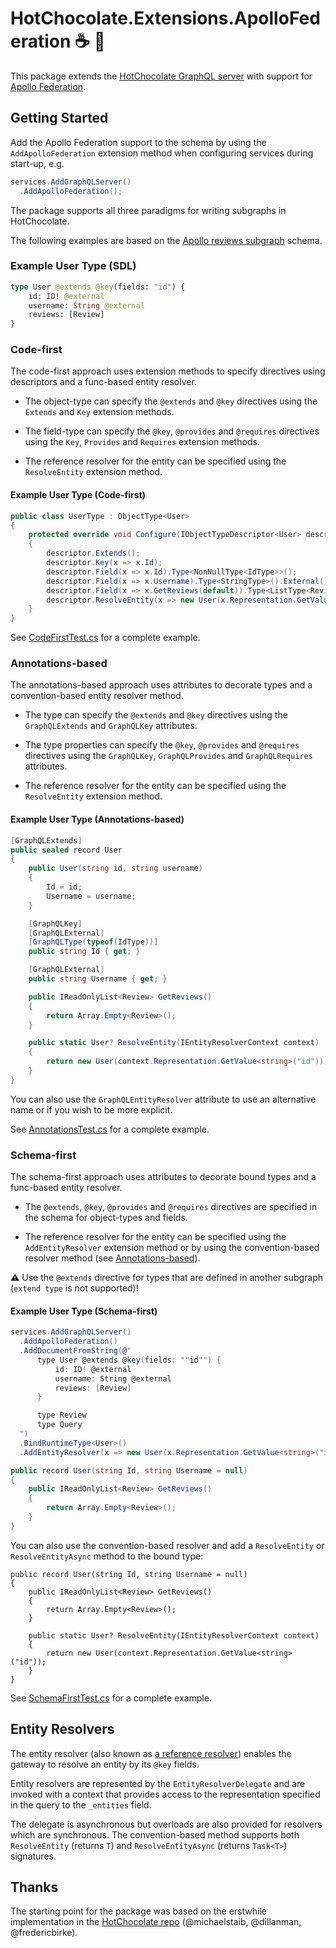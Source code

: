# HotChocolate.Extensions.ApolloFederation :coffee: :rocket:

This package extends the [HotChocolate GraphQL server][HotChocolate] with support for [Apollo Federation][ApolloFederation].

## Getting Started

Add the Apollo Federation support to the schema by using the `AddApolloFederation` extension method when configuring services
during start-up, e.g.

```csharp
services.AddGraphQLServer()
  .AddApolloFederation();
```

The package supports all three paradigms for writing subgraphs in HotChocolate.

The following examples are based on the [Apollo reviews subgraph][ApolloReviews] schema.

### Example User Type (SDL)

```graphql
type User @extends @key(fields: "id") {
    id: ID! @external
    username: String @external
    reviews: [Review]
}
```

### Code-first

The code-first approach uses extension methods to specify directives using descriptors and a func-based entity resolver.

* The object-type can specify the `@extends` and `@key` directives using the `Extends` and `Key` extension methods.

* The field-type can specify the `@key`, `@provides` and `@requires` directives using the `Key`, `Provides` and
`Requires` extension methods.

* The reference resolver for the entity can be specified using the `ResolveEntity` extension method.

#### Example User Type (Code-first)

```csharp
public class UserType : ObjectType<User>
{
    protected override void Configure(IObjectTypeDescriptor<User> descriptor)
    {
        descriptor.Extends();
        descriptor.Key(x => x.Id);
        descriptor.Field(x => x.Id).Type<NonNullType<IdType>>();
        descriptor.Field(x => x.Username).Type<StringType>().External();
        descriptor.Field(x => x.GetReviews(default)).Type<ListType<ReviewType>>();
        descriptor.ResolveEntity(x => new User(x.Representation.GetValue<string>("id")));
    }
}
```

See [CodeFirstTest.cs](test/ApolloFederation.Tests/Integration/Reviews/CodeFirstTest.cs) for a complete example.

### Annotations-based

The annotations-based approach uses attributes to decorate types and a convention-based entity resolver method.

* The type can specify the `@extends` and `@key` directives using the `GraphQLExtends` and `GraphQLKey` attributes.

* The type properties can specify the `@key`, `@provides` and `@requires` directives using the `GraphQLKey`,
  `GraphQLProvides` and `GraphQLRequires` attributes.

* The reference resolver for the entity can be specified using the `ResolveEntity` extension method.

#### Example User Type (Annotations-based)

```csharp
[GraphQLExtends]
public sealed record User
{
    public User(string id, string username)
    {
        Id = id;
        Username = username;
    }

    [GraphQLKey]
    [GraphQLExternal]
    [GraphQLType(typeof(IdType))]
    public string Id { get; }

    [GraphQLExternal]
    public string Username { get; }

    public IReadOnlyList<Review> GetReviews()
    {
        return Array.Empty<Review>();
    }

    public static User? ResolveEntity(IEntityResolverContext context)
    {
        return new User(context.Representation.GetValue<string>("id"));
    }
}
```

You can also use the `GraphQLEntityResolver` attribute to use an alternative name or if you wish to be more explicit.

See [AnnotationsTest.cs](test/ApolloFederation.Tests/Integration/Reviews/AnnotationsTest.cs) for a complete example.

### Schema-first

The schema-first approach uses attributes to decorate bound types and a func-based entity resolver.

* The `@extends`, `@key`, `@provides` and `@requires` directives are specified in the schema for object-types
  and fields.

* The reference resolver for the entity can be specified using the `AddEntityResolver` extension method or by using
  the convention-based resolver method (see [Annotations-based](#annotations-based)).

:warning: Use the `@extends` directive for types that are defined in another subgraph (`extend type` is not supported)!

#### Example User Type (Schema-first)

```csharp
services.AddGraphQLServer()
  .AddApolloFederation()
  .AddDocumentFromString(@"
      type User @extends @key(fields: ""id"") {
          id: ID! @external
          username: String @external
          reviews: [Review]
      }

      type Review
      type Query
  ")
  .BindRuntimeType<User>()
  .AddEntityResolver(x => new User(x.Representation.GetValue<string>("id")));

public record User(string Id, string Username = null)
{
    public IReadOnlyList<Review> GetReviews()
    {
        return Array.Empty<Review>();
    }
}
```

You can also use the convention-based resolver and add a `ResolveEntity` or `ResolveEntityAsync` method to the bound type:

```
public record User(string Id, string Username = null)
{
    public IReadOnlyList<Review> GetReviews()
    {
        return Array.Empty<Review>();
    }

    public static User? ResolveEntity(IEntityResolverContext context)
    {
        return new User(context.Representation.GetValue<string>("id"));
    }
}
```

See [SchemaFirstTest.cs](test/ApolloFederation.Tests/Integration/Reviews/SchemaFirstTest.cs) for a complete example.

## Entity Resolvers

The entity resolver (also known as [a reference resolver][ApolloReferenceResolver]) enables the gateway to resolve an
entity by its `@key` fields.

Entity resolvers are represented by the `EntityResolverDelegate` and are invoked with a context that provides access
to the representation specified in the query to the `_entities` field.

The delegate is asynchronous but overloads are also provided for resolvers which are synchronous. The convention-based
method supports both `ResolveEntity` (returns `T`) and `ResolveEntityAsync` (returns `Task<T>`) signatures.

## Thanks

The starting point for the package was based on the erstwhile implementation in the [HotChocolate repo][HotChocolate]
(@michaelstaib, @dillanman, @fredericbirke).

[HotChocolate]: https://github.com/ChilliCream/hotchocolate
[ApolloFederation]: https://www.apollographql.com/docs/federation/
[ApolloReviews]: https://www.apollographql.com/docs/federation/#subgraph-schemas
[ApolloReferenceResolver]: https://www.apollographql.com/docs/federation/entities/#resolving